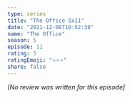 ```yaml
---
type: series
title: "The Office 5x11"
date: "2021-12-08T10:52:38"
name: "The Office"
season: 5
episode: 11
rating: 3
ratingEmoji: "⭐️⭐️⭐️"
share: false
---
```


_[No review was written for this episode]_

